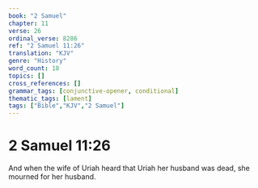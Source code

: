 ```yaml
---
book: "2 Samuel"
chapter: 11
verse: 26
ordinal_verse: 8286
ref: "2 Samuel 11:26"
translation: "KJV"
genre: "History"
word_count: 18
topics: []
cross_references: []
grammar_tags: [conjunctive-opener, conditional]
thematic_tags: [lament]
tags: ["Bible","KJV","2 Samuel"]
---
```


# 2 Samuel 11:26

And when the wife of Uriah heard that Uriah her husband was dead, she mourned for her husband.
